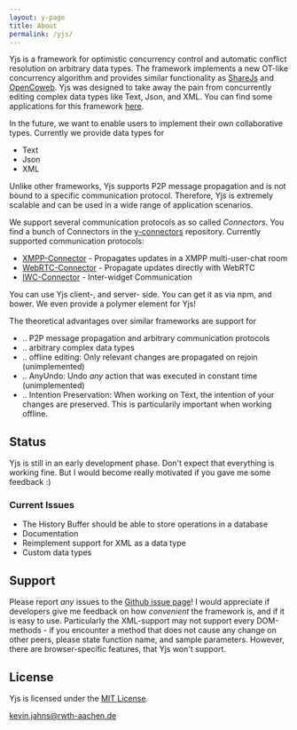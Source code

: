 ```yaml
---
layout: y-page
title: About
permalink: /yjs/
---
```


Yjs is a framework for optimistic concurrency control and automatic conflict resolution on arbitrary data types. The framework implements a new OT-like concurrency algorithm and provides similar functionality as [ShareJs] and [OpenCoweb]. Yjs was designed to take away the pain from concurrently editing complex data types like Text, Json, and XML. You can find some applications for this framework [here](https://dadamonad.github.io/yjs/examples/).

In the future, we want to enable users to implement their own collaborative types. Currently we provide data types for
* Text
* Json
* XML

Unlike other frameworks, Yjs supports P2P message propagation and is not bound to a specific communication protocol. Therefore, Yjs is extremely scalable and can be used in a wide range of application scenarios.

We support several communication protocols as so called *Connectors*. You find a bunch of Connectors in the [y-connectors](https://github.com/rwth-acis/y-connectors) repository. Currently supported communication protocols:
* [XMPP-Connector](http://xmpp.org) - Propagates updates in a XMPP multi-user-chat room
* [WebRTC-Connector](http://peerjs.com/) - Propagate updates directly with WebRTC
* [IWC-Connector](http://dbis.rwth-aachen.de/cms/projects/the-xmpp-experience#interwidget-communication) - Inter-widget Communication

You can use Yjs client-, and server- side. You can get it as via npm, and bower. We even provide a polymer element for Yjs!

The theoretical advantages over similar frameworks are support for
* .. P2P message propagation and arbitrary communication protocols
* .. arbitrary complex data types
* .. offline editing: Only relevant changes are propagated on rejoin (unimplemented)
* .. AnyUndo: Undo *any* action that was executed in constant time (unimplemented)
* .. Intention Preservation: When working on Text, the intention of your changes are preserved. This is particularily important when working offline.

## Status
Yjs is still in an early development phase. Don't expect that everything is working fine. But I would become really motivated if you gave me some feedback :)

### Current Issues
* The History Buffer should be able to store operations in a database
* Documentation
* Reimplement support for XML as a data type
* Custom data types

## Support
Please report _any_ issues to the [Github issue page](https://github.com/DadaMonad/yjs/issues)!
I would appreciate if developers give me feedback on how _convenient_ the framework is, and if it is easy to use. Particularly the XML-support may not support every DOM-methods - if you encounter a method that does not cause any change on other peers, please state function name, and sample parameters. However, there are browser-specific features, that Yjs won't support.

## License
Yjs is licensed under the [MIT License](./LICENSE.txt).

[ShareJs]: https://github.com/share/ShareJS
[OpenCoweb]: https://github.com/opencoweb/coweb

<kevin.jahns@rwth-aachen.de>

